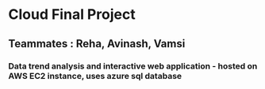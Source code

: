 # Cloud Final Project 
## Teammates : Reha, Avinash, Vamsi
### Data trend analysis and interactive web application - hosted on AWS EC2 instance, uses azure sql database
